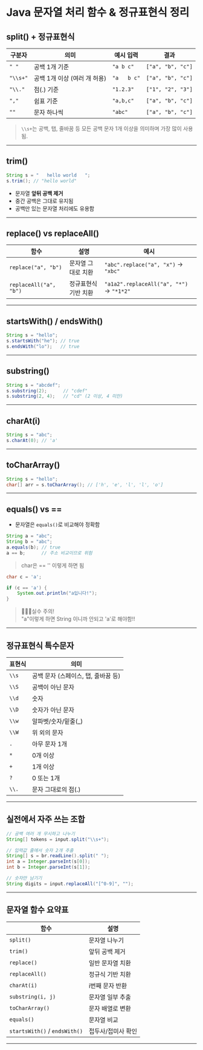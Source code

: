 # Java 문자열 처리 함수 & 정규표현식 정리

## split() + 정규표현식

| 구분자 | 의미 | 예시 입력 | 결과 |
|--------|------|------------|-------|
| `" "` | 공백 1개 기준 | `"a b c"` | `["a", "b", "c"]` |
| `"\\s+"` | 공백 1개 이상 (여러 개 허용) | `"a   b c"` | `["a", "b", "c"]` |
| `"\\."` | 점(.) 기준 | `"1.2.3"` | `["1", "2", "3"]` |
| `","` | 쉼표 기준 | `"a,b,c"` | `["a", "b", "c"]` |
| `""` | 문자 하나씩 | `"abc"` | `["a", "b", "c"]` |

> `\\s+`는 공백, 탭, 줄바꿈 등 모든 공백 문자 1개 이상을 의미하며 가장 많이 사용됨.

---

## trim()

```java
String s = "   hello world   ";
s.trim(); // "hello world"
```

- 문자열 **앞뒤 공백 제거**
- 중간 공백은 그대로 유지됨
- 공백만 있는 문자열 처리에도 유용함

---

## replace() vs replaceAll()

| 함수 | 설명 | 예시 |
|------|------|------|
| `replace("a", "b")` | 문자열 그대로 치환 | `"abc".replace("a", "x")` → `"xbc"` |
| `replaceAll("a", "b")` | 정규표현식 기반 치환 | `"a1a2".replaceAll("a", "*")` → `"*1*2"` |

---

## startsWith() / endsWith()

```java
String s = "hello";
s.startsWith("he"); // true
s.endsWith("lo");   // true
```

---

## substring()

```java
String s = "abcdef";
s.substring(2);      // "cdef"
s.substring(2, 4);   // "cd" (2 이상, 4 미만)
```

---

## charAt(i)

```java
String s = "abc";
s.charAt(0); // 'a'
```

---

## toCharArray()

```java
String s = "hello";
char[] arr = s.toCharArray(); // ['h', 'e', 'l', 'l', 'o']
```

---

## equals() vs ==

- 문자열은 `equals()`로 비교해야 정확함

```java
String a = "abc";
String b = "abc";
a.equals(b); // true
a == b;      // 주소 비교이므로 위험
```

> char은 == '' 이렇게 하면 됨
```java
char c = 'a';

if (c == 'a') {
    System.out.println("a입니다!");
}
```
> 👩🏻‍💻실수 주의!<br>
> "a"이렇게 하면 String 이니까 안되고 'a'로 해야함!! 
---

## 정규표현식 특수문자

| 표현식 | 의미 |
|--------|------|
| `\\s` | 공백 문자 (스페이스, 탭, 줄바꿈 등) |
| `\\S` | 공백이 아닌 문자 |
| `\\d` | 숫자 |
| `\\D` | 숫자가 아닌 문자 |
| `\\w` | 알파벳/숫자/밑줄(_) |
| `\\W` | 위 외의 문자 |
| `.`   | 아무 문자 1개 |
| `*`   | 0개 이상 |
| `+`   | 1개 이상 |
| `?`   | 0 또는 1개 |
| `\\.` | 문자 그대로의 점(.) |

---

## 실전에서 자주 쓰는 조합

```java
// 공백 여러 개 무시하고 나누기
String[] tokens = input.split("\\s+");

// 입력값 줄에서 숫자 2개 추출
String[] s = br.readLine().split(" ");
int a = Integer.parseInt(s[0]);
int b = Integer.parseInt(s[1]);

// 숫자만 남기기
String digits = input.replaceAll("[^0-9]", "");
```

---

## 문자열 함수 요약표

| 함수 | 설명 |
|------|------|
| `split()` | 문자열 나누기 |
| `trim()` | 앞뒤 공백 제거 |
| `replace()` | 일반 문자열 치환 |
| `replaceAll()` | 정규식 기반 치환 |
| `charAt(i)` | i번째 문자 반환 |
| `substring(i, j)` | 문자열 일부 추출 |
| `toCharArray()` | 문자 배열로 변환 |
| `equals()` | 문자열 비교 |
| `startsWith()` / `endsWith()` | 접두사/접미사 확인 |

---
